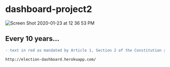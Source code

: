 # dashboard-project2
![Screen Shot 2020-01-23 at 12 36 53 PM](https://user-images.githubusercontent.com/54033512/73013447-f5418500-3ddd-11ea-8370-c15b08d51d64.png)
## Every 10 years...
```diff
- text in red as mandated by Article 1, Section 2 of the Constitution and Title 13 of the U.S. Code, the Census determines the electoral college for each state and the number of US House of Representatives. The determination of the district boundaries are drawn by each state's legislature, which can lead to interesting geographical shapes with unique characteristics. On the interactive website below, you'll find a variety of data and visualizations about the districts of each state, their uniqueness and how this may influence the upcoming 2020 elections. Please click, hover and zoom til your heart's content!

http://election-dashboard.herokuapp.com/
